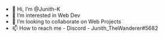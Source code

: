 - 👋 Hi, I’m @Junith-K 
- 👀 I’m interested in Web Dev 
- 💞️ I’m looking to collaborate on Web Projects
- 📫 How to reach me - Discord - Junith_TheWanderer#5682

<!---
Junith-K/Junith-K is a ✨ special ✨ repository because its `README.md` (this file) appears on your GitHub profile.
You can click the Preview link to take a look at your changes.
--->


